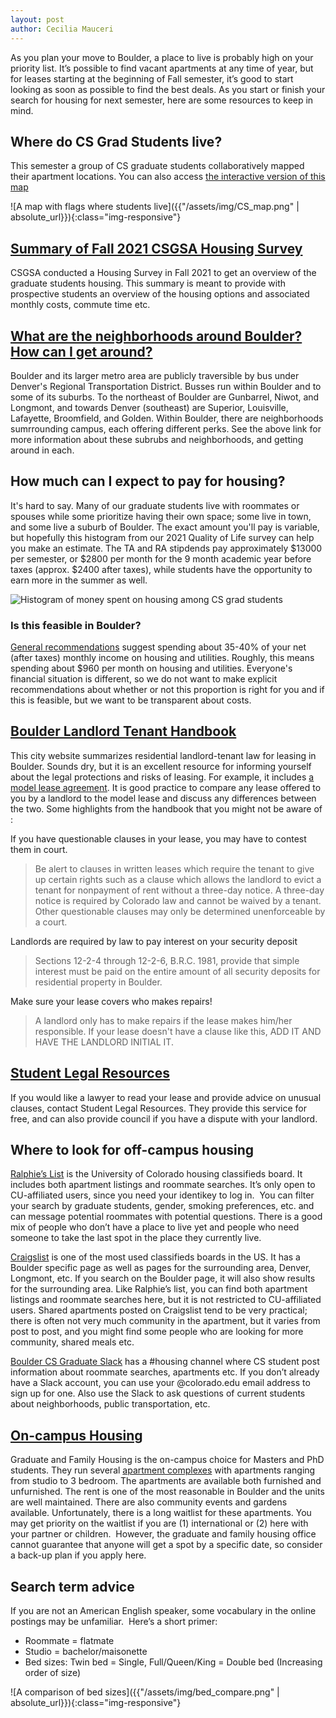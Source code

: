 ```yaml
---
layout: post
author: Cecilia Mauceri
---
```


As you plan your move to Boulder, a place to live is probably high on your priority list. It’s possible to find vacant apartments at any time of year, but for leases starting at the beginning of Fall semester, it’s good to start looking as soon as possible to find the best deals. As you start or finish your search for housing for next semester, here are some resources to keep in mind.

## Where do CS Grad Students live?

This semester a group of CS graduate students collaboratively mapped their apartment locations. You can also access [the interactive version of this map](https://drive.google.com/open?id=1tXBLmmoMuv4MN0bh177oKNSoDC8LcgeN&usp=sharing)

![A map with flags where students live]({{"/assets/img/CS_map.png" | absolute_url}}){:class="img-responsive"}

## [Summary of Fall 2021 CSGSA Housing Survey](../../../2021/04/03/fall-21-housing-survey-summary)

CSGSA conducted a Housing Survey in Fall 2021 to get an overview of the graduate students housing. This summary is meant to provide with prospective students an overview of the housing options and associated monthly costs, commute time etc.

## [What are the neighborhoods around Boulder?  How can I get around?](../../../assets/pdf/S22-Life-in-Boulder.pdf)
Boulder and its larger metro area are publicly traversible by bus under Denver's Regional Transportation District.  Busses run within Boulder and to some of its suburbs.  To the northeast of Boulder are Gunbarrel, Niwot, and Longmont, and towards Denver (southeast) are Superior, Louisville, Lafayette, Broomfield, and Golden.  Within Boulder, there are neighborhoods sumrrounding campus, each offering different perks.  See the above link for more information about these subrubs and neighborhoods, and getting around in each.  

## How much can I expect to pay for housing?
It's hard to say.  Many of our graduate students live with roommates or spouses while some prioritize having their own space; some live in town, and some live a suburb of Boulder.  The exact amount you'll pay is variable, but hopefully this histogram from our 2021 Quality of Life survey can help you make an estimate.  The TA and RA stipdends pay approximately $13000 per semester, or $2800 per month for the 9 month academic year before taxes (approx. $2400 after taxes), while students have the opportunity to earn more in the summer as well.

![Histogram of money spent on housing among CS grad students](../../../assets/img/housing_cost_histogram.png)

### Is this feasible in Boulder?

[General recommendations](https://nomoredebts.org/financial-education/budgeting-guidelines) suggest spending about 35-40% of your net (after taxes) monthly income on housing and utilities.   Roughly, this means spending about $960 per month on housing and utilities.  Everyone's financial situation is different, so we do not want to make explicit recommendations about whether or not this proportion is right for you and if this is feasible, but we want to be transparent about costs.

## [Boulder Landlord Tenant Handbook](https://bouldercolorado.gov/family-services/landlord-tenant-handbook)

This city website summarizes residential landlord-tenant law for leasing in Boulder. Sounds dry, but it is an excellent resource for informing yourself about the legal protections and risks of leasing. For example, it includes [a model lease agreement](https://www-static.bouldercolorado.gov/docs/bouldermodellease-1-201710111622.pdf?_ga=2.187949483.2049896422.1528123777-1858078977.1527538889). It is good practice to compare any lease offered to you by a landlord to the model lease and discuss any differences between the two. Some highlights from the handbook that you might not be aware of :

If you have questionable clauses in your lease, you may have to contest them in court.

> Be alert to clauses in written leases which require the tenant to give up certain rights such as a clause which allows the landlord to evict a tenant for nonpayment of rent without a three-day notice. A three-day notice is required by Colorado law and cannot be waived by a tenant. Other questionable clauses may only be determined unenforceable by a court.

Landlords are required by law to pay interest on your security deposit

> Sections 12-2-4 through 12-2-6, B.R.C. 1981, provide that simple interest must be paid on the entire amount of all security deposits for residential property in Boulder.

Make sure your lease covers who makes repairs!

> A landlord only has to make repairs if the lease makes him/her responsible. If your lease doesn't have a clause like this, ADD IT AND HAVE THE LANDLORD INITIAL IT.

## [Student Legal Resources](https://www.colorado.edu/offcampus/legal-advice)

If you would like a lawyer to read your lease and provide advice on unusual clauses, contact Student Legal Resources. They provide this service for free, and can also provide council if you have a dispute with your landlord.

## Where to look for off-campus housing

[Ralphie’s List](https://ralphieslist.colorado.edu/) is the University of Colorado housing classifieds board. It includes both apartment listings and roommate searches. It’s only open to CU-affiliated users, since you need your identikey to log in.  You can filter your search by graduate students, gender, smoking preferences, etc. and can message potential roommates with potential questions.  There is a good mix of people who don’t have a place to live yet and people who need someone to take the last spot in the place they currently live.

[Craigslist](https://boulder.craigslist.org/) is one of the most used classifieds boards in the US. It has a Boulder specific page as well as pages for the surrounding area, Denver, Longmont, etc. If you search on the Boulder page, it will also show results for the surrounding area. Like Ralphie’s list, you can find both apartment listings and roommate searches here, but it is not restricted to CU-affiliated users. Shared apartments posted on Craigslist tend to be very practical; there is often not very much community in the apartment, but it varies from post to post, and you might find some people who are looking for more community, shared meals etc.

[Boulder CS Graduate Slack](http://boulder-cs-grads.slack.com/) has a #housing channel where CS student post information about roommate searches, apartments etc. If you don’t already have a Slack account, you can use your @colorado.edu email address to sign up for one. Also use the Slack to ask questions of current students about neighborhoods, public transportation, etc.

## [On-campus Housing](https://living.colorado.edu/graduate-family-housing-application-process)

Graduate and Family Housing is the on-campus choice for Masters and PhD students. They run several [apartment complexes](https://living.colorado.edu/housing/living-options#block-views-3d3003ba31509971900193bd24888bad) with apartments ranging from studio to 3 bedroom. The apartments are available both furnished and unfurnished. The rent is one of the most reasonable in Boulder and the units are well maintained. There are also community events and gardens available. Unfortunately, there is a long waitlist for these apartments. You may get priority on the waitlist if you are (1) international or (2) here with your partner or children.  However, the graduate and family housing office cannot guarantee that anyone will get a spot by a specific date, so consider a back-up plan if you apply here.

## Search term advice

If you are not an American English speaker, some vocabulary in the online postings may be unfamiliar.  Here’s a short primer:

- Roommate = flatmate
- Studio = bachelor/maisonette
- Bed sizes: Twin bed = Single, Full/Queen/King = Double bed (Increasing order of size)

![A comparison of bed sizes]({{"/assets/img/bed_compare.png" | absolute_url}}){:class="img-responsive"}

